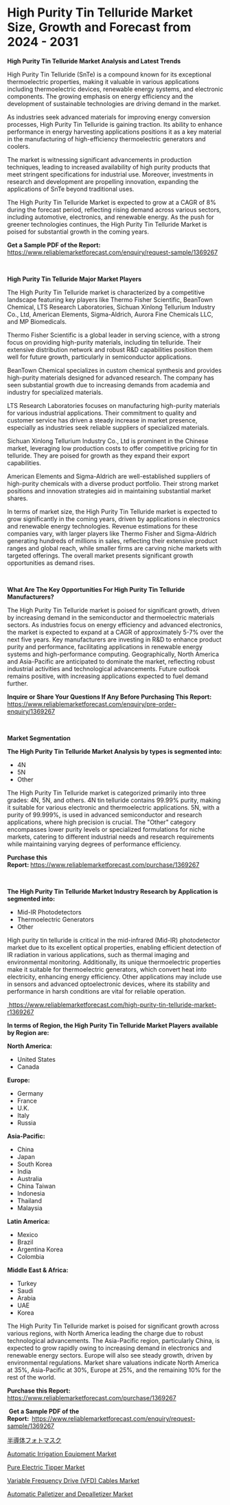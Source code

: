 <p><h1>High Purity Tin Telluride Market Size, Growth and Forecast from 2024 - 2031</h1></p><p><strong>High Purity Tin Telluride Market Analysis and Latest Trends</strong></p>
<p><p>High Purity Tin Telluride (SnTe) is a compound known for its exceptional thermoelectric properties, making it valuable in various applications including thermoelectric devices, renewable energy systems, and electronic components. The growing emphasis on energy efficiency and the development of sustainable technologies are driving demand in the market. </p><p>As industries seek advanced materials for improving energy conversion processes, High Purity Tin Telluride is gaining traction. Its ability to enhance performance in energy harvesting applications positions it as a key material in the manufacturing of high-efficiency thermoelectric generators and coolers. </p><p>The market is witnessing significant advancements in production techniques, leading to increased availability of high purity products that meet stringent specifications for industrial use. Moreover, investments in research and development are propelling innovation, expanding the applications of SnTe beyond traditional uses.</p><p>The High Purity Tin Telluride Market is expected to grow at a CAGR of 8% during the forecast period, reflecting rising demand across various sectors, including automotive, electronics, and renewable energy. As the push for greener technologies continues, the High Purity Tin Telluride Market is poised for substantial growth in the coming years.</p></p>
<p><strong>Get a Sample PDF of the Report:&nbsp;</strong> <a href="https://www.reliablemarketforecast.com/enquiry/request-sample/1369267?utm_campaign=1082&utm_medium=2&utm_source=Github&utm_content=ia&utm_term=06122024&utm_id=high-purity-tin-telluride">https://www.reliablemarketforecast.com/enquiry/request-sample/1369267</a></p>
<p>&nbsp;</p>
<p><strong>High Purity Tin Telluride Major Market Players</strong></p>
<p><p>The High Purity Tin Telluride market is characterized by a competitive landscape featuring key players like Thermo Fisher Scientific, BeanTown Chemical, LTS Research Laboratories, Sichuan Xinlong Tellurium Industry Co., Ltd, American Elements, Sigma-Aldrich, Aurora Fine Chemicals LLC, and MP Biomedicals. </p><p>Thermo Fisher Scientific is a global leader in serving science, with a strong focus on providing high-purity materials, including tin telluride. Their extensive distribution network and robust R&D capabilities position them well for future growth, particularly in semiconductor applications.</p><p>BeanTown Chemical specializes in custom chemical synthesis and provides high-purity materials designed for advanced research. The company has seen substantial growth due to increasing demands from academia and industry for specialized materials.</p><p>LTS Research Laboratories focuses on manufacturing high-purity materials for various industrial applications. Their commitment to quality and customer service has driven a steady increase in market presence, especially as industries seek reliable suppliers of specialized materials.</p><p>Sichuan Xinlong Tellurium Industry Co., Ltd is prominent in the Chinese market, leveraging low production costs to offer competitive pricing for tin telluride. They are poised for growth as they expand their export capabilities.</p><p>American Elements and Sigma-Aldrich are well-established suppliers of high-purity chemicals with a diverse product portfolio. Their strong market positions and innovation strategies aid in maintaining substantial market shares.</p><p>In terms of market size, the High Purity Tin Telluride market is expected to grow significantly in the coming years, driven by applications in electronics and renewable energy technologies. Revenue estimations for these companies vary, with larger players like Thermo Fisher and Sigma-Aldrich generating hundreds of millions in sales, reflecting their extensive product ranges and global reach, while smaller firms are carving niche markets with targeted offerings. The overall market presents significant growth opportunities as demand rises.</p></p>
<p>&nbsp;</p>
<p><strong>What Are The Key Opportunities For High Purity Tin Telluride Manufacturers?</strong></p>
<p><p>The High Purity Tin Telluride market is poised for significant growth, driven by increasing demand in the semiconductor and thermoelectric materials sectors. As industries focus on energy efficiency and advanced electronics, the market is expected to expand at a CAGR of approximately 5-7% over the next five years. Key manufacturers are investing in R&D to enhance product purity and performance, facilitating applications in renewable energy systems and high-performance computing. Geographically, North America and Asia-Pacific are anticipated to dominate the market, reflecting robust industrial activities and technological advancements. Future outlook remains positive, with increasing applications expected to fuel demand further.</p></p>
<p><strong>Inquire or Share Your Questions If Any Before Purchasing This Report:</strong> <a href="https://www.reliablemarketforecast.com/enquiry/pre-order-enquiry/1369267?utm_campaign=1082&utm_medium=2&utm_source=Github&utm_content=ia&utm_term=06122024&utm_id=high-purity-tin-telluride">https://www.reliablemarketforecast.com/enquiry/pre-order-enquiry/1369267</a></p>
<p>&nbsp;</p>
<p><strong>Market Segmentation</strong></p>
<p><strong>The High Purity Tin Telluride Market Analysis by types is segmented into:</strong></p>
<p><ul><li>4N</li><li>5N</li><li>Other</li></ul></p>
<p><p>The High Purity Tin Telluride market is categorized primarily into three grades: 4N, 5N, and others. 4N tin telluride contains 99.99% purity, making it suitable for various electronic and thermoelectric applications. 5N, with a purity of 99.999%, is used in advanced semiconductor and research applications, where high precision is crucial. The "Other" category encompasses lower purity levels or specialized formulations for niche markets, catering to different industrial needs and research requirements while maintaining varying degrees of performance efficiency.</p></p>
<p><strong>Purchase this Report:&nbsp;</strong><a href="https://www.reliablemarketforecast.com/purchase/1369267?utm_campaign=1082&utm_medium=2&utm_source=Github&utm_content=ia&utm_term=06122024&utm_id=high-purity-tin-telluride">https://www.reliablemarketforecast.com/purchase/1369267</a></p>
<p>&nbsp;</p>
<p><strong>The High Purity Tin Telluride Market Industry Research by Application is segmented into:</strong></p>
<p><ul><li>Mid-IR Photodetectors</li><li>Thermoelectric Generators</li><li>Other</li></ul></p>
<p><p>High purity tin telluride is critical in the mid-infrared (Mid-IR) photodetector market due to its excellent optical properties, enabling efficient detection of IR radiation in various applications, such as thermal imaging and environmental monitoring. Additionally, its unique thermoelectric properties make it suitable for thermoelectric generators, which convert heat into electricity, enhancing energy efficiency. Other applications may include use in sensors and advanced optoelectronic devices, where its stability and performance in harsh conditions are vital for reliable operation.</p></p>
<p><a href="https://www.reliablemarketforecast.com/high-purity-tin-telluride-market-r1369267?utm_campaign=1082&utm_medium=2&utm_source=Github&utm_content=ia&utm_term=06122024&utm_id=high-purity-tin-telluride">&nbsp;https://www.reliablemarketforecast.com/high-purity-tin-telluride-market-r1369267</a></p>
<p><strong>In terms of Region, the High Purity Tin Telluride Market Players available by Region are:</strong></p>
<p>
    <p> <strong> North America: </strong>
        <ul>
            <li>United States</li>
            <li>Canada</li>
        </ul>
        </p> 
    <p> <strong> Europe: </strong>
        <ul>
            <li>Germany</li>
            <li>France</li>
            <li>U.K.</li>
            <li>Italy</li>
            <li>Russia</li>
        </ul>
        </p> 
    <p> <strong> Asia-Pacific: </strong>
        <ul>
            <li>China</li>
            <li>Japan</li>
            <li>South Korea</li>
            <li>India</li>
            <li>Australia</li>
            <li>China Taiwan</li>
            <li>Indonesia</li>
            <li>Thailand</li>
            <li>Malaysia</li>
        </ul>
        </p> 
    <p> <strong> Latin America: </strong>
        <ul>
            <li>Mexico</li>
            <li>Brazil</li>
            <li>Argentina Korea</li>
            <li>Colombia</li>
        </ul>
        </p> 
    <p> <strong> Middle East & Africa: </strong>
        <ul>
            <li>Turkey</li>
            <li>Saudi</li>
            <li>Arabia</li>
            <li>UAE</li>
            <li>Korea</li>
        </ul>
    </p>
    </p>
<p><p>The High Purity Tin Telluride market is poised for significant growth across various regions, with North America leading the charge due to robust technological advancements. The Asia-Pacific region, particularly China, is expected to grow rapidly owing to increasing demand in electronics and renewable energy sectors. Europe will also see steady growth, driven by environmental regulations. Market share valuations indicate North America at 35%, Asia-Pacific at 30%, Europe at 25%, and the remaining 10% for the rest of the world.</p></p>
<p><strong>Purchase this Report: </strong><a href="https://www.reliablemarketforecast.com/purchase/1369267?utm_campaign=1082&utm_medium=2&utm_source=Github&utm_content=ia&utm_term=06122024&utm_id=high-purity-tin-telluride">https://www.reliablemarketforecast.com/purchase/1369267</a></p>
<p>&nbsp;<strong>Get a Sample PDF of the Report:&nbsp;&nbsp;</strong><a href="https://www.reliablemarketforecast.com/enquiry/request-sample/1369267?utm_campaign=1082&utm_medium=2&utm_source=Github&utm_content=ia&utm_term=06122024&utm_id=high-purity-tin-telluride">https://www.reliablemarketforecast.com/enquiry/request-sample/1369267</a></p>
<p><strong></strong></p>
<p><p><a href="https://github.com/lababdou/Market-Research-Report-List-6/blob/main/465085727245.md?utm_campaign=1082&utm_medium=2&utm_source=Github&utm_content=ia&utm_term=06122024&utm_id=high-purity-tin-telluride">半導体フォトマスク</a></p><p><a href="https://www.linkedin.com/pulse/market-demand-revenue-analysis-automatic-irrigation-a8vcc?utm_campaign=1082&utm_medium=2&utm_source=Github&utm_content=ia&utm_term=06122024&utm_id=high-purity-tin-telluride">Automatic Irrigation Equipment Market</a></p><p><a href="https://issuu.com/reportprime-2/docs/pure-electric-tipper-market-size-2030.pptx?utm_campaign=1082&utm_medium=2&utm_source=Github&utm_content=ia&utm_term=06122024&utm_id=high-purity-tin-telluride">Pure Electric Tipper Market</a></p><p><a href="https://github.com/NorbertYates/Market-Research-Report-List-7/blob/main/variable-frequency-drive-vfd-cables-market.md?utm_campaign=1082&utm_medium=2&utm_source=Github&utm_content=ia&utm_term=06122024&utm_id=high-purity-tin-telluride">Variable Frequency Drive (VFD) Cables Market</a></p><p><a href="https://www.linkedin.com/pulse/in-depth-automatic-palletizer-depalletizer-market-analysis-ovf3c?utm_campaign=1082&utm_medium=2&utm_source=Github&utm_content=ia&utm_term=06122024&utm_id=high-purity-tin-telluride">Automatic Palletizer and Depalletizer Market</a></p></p>
